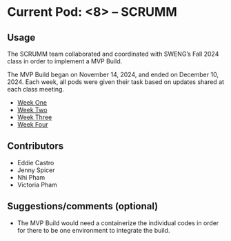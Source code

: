 # Current Pod: <8> – SCRUMM

## Usage
The SCRUMM team collaborated and coordinated with SWENG’s Fall 2024 class in order to implement a MVP Build. 

The MVP Build began on November 14, 2024, and ended on December 10, 2024. Each week, all pods were given their task based on updates shared at each class meeting. 

* [Week One](https://github.com/4210-Capstones/touchless-kiosk-raspy-net/blob/main/docs/capstone/Week1.md)
* [Week Two](https://github.com/4210-Capstones/touchless-kiosk-raspy-net/blob/main/docs/capstone/Week2.md)
* [Week Three](https://github.com/4210-Capstones/touchless-kiosk-raspy-net/blob/main/docs/capstone/Week3.md)
* [Week Four](https://github.com/4210-Capstones/touchless-kiosk-raspy-net/blob/main/docs/capstone/Week4.md)


## Contributors
* Eddie Castro
* Jenny Spicer
* Nhi Pham
* Victoria Pham

## Suggestions/comments (optional)
* The MVP Build would need a containerize the individual codes in order for there to be one environment to integrate the build.